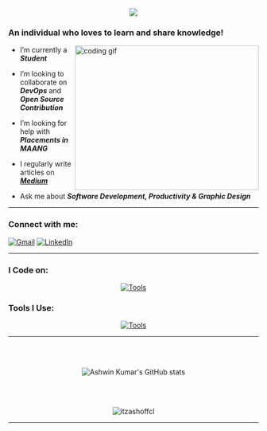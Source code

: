 <br />

<h1 align="center">
    <img src="https://readme-typing-svg.herokuapp.com/?font=Playwrite+DE+VA&&size=35&center=true&vCenter=true&width=500&height=70&duration=2000&pause=1000&color=F7F7F7&lines=Hey+Devs!+👋🏼+;+I'm+Ashwin+Kumar+%F0%9F%96%A4" />
</h1>
 

<h3 align="left">An individual who loves to learn and share knowledge!</h3>

<img align="right" width="370" height="290" src="https://i.pinimg.com/originals/16/69/e5/1669e57761ccc67fa5e31a09a54764d0.gif" alt="coding gif">


-  I’m currently a **_Student_**

-  I’m looking to collaborate on **_DevOps_** and **_Open Source Contribution_**

-  I’m looking for help with **_Placements in MAANG_**

- I regularly write articles on **_[Medium](https://medium.com/@ItzAshOffcl)_**

-  Ask me about **_Software Development, Productivity & Graphic Design_**

<hr>
<h3 align="left">Connect with me:</h3>
<p align="left">

<a href="mailto:ashwinkumar11203@gmail.com"><img src="https://ziadoua.github.io/m3-Markdown-Badges/badges/Gmail/gmail1.svg" alt="Gmail"></a>
<a href="https://linkedin.com/in/itzashoffcl" target="_blank"><img src="https://ziadoua.github.io/m3-Markdown-Badges/badges/LinkedIn/linkedin1.svg" alt="LinkedIn"></a>


</p>
<hr>


<h3 align="left">I Code on:</h3>

<div align='center'>

[![Tools](https://skillicons.dev/icons?i=java,python,c,js,nodejs,express,html,css,angular,react,tailwind,mongodb,mysql,firebase,docker&perline=7)](https://github.com/ItzAshOffcl/ItzAshOffcl)

</div>
<h3 align="left">Tools I Use:</h3>


<div align='center'>
  
[![Tools](https://skillicons.dev/icons?i=git,github,postman,vscode,notion,photoshop,figma)](https://github.com/ItzAshOffcl/ItzAshOffcl)


---
</br>
</br>

<div align="center">

![Ashwin Kumar's GitHub stats](https://github-readme-stats.vercel.app/api?username=itsashoffcl&theme=dark&show_icons=true&&hide=issues,contribs&bg_color=0,000000,1d1d1d&icon_color=fff)

</br>
</br>



<p><img align="center" src="https://github-readme-stats.vercel.app/api/top-langs?username=itsashoffcl&show_icons=true&locale=en&layout=compact&bg_color=0,000000,1d1d1d&icon_color=fff&text_color=fff&title_color=fff" alt="itzashoffcl" /></p>
<hr>
</div>
